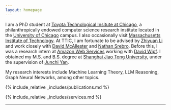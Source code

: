 ```yaml
---
layout: homepage
---
```


<!-- ## Biography -->

I am a PhD student at [Toyota Technological Insitute at Chicago](https://www.ttic.edu), a philanthropically endowed computer science research institute located in the [University of Chicago](https://www.uchicago.edu/en) campus. I also occasionally visit [Massachusetts Institute of Technology](https://www.mit.edu). At TTIC, I am fortunate to be advised by [Zhiyuan Li](http://zhiyuanli.ttic.edu) and work closely with [David McAllester](https://home.ttic.edu/~dmcallester/) and [Nathan Srebro](https://nati.ttic.edu). Before this, I was a research intern at [Amazon Web Services](https://www.amazonaws.cn/en/ailab/) working with [David Wipf](http://www.davidwipf.com/). I obtained my M.S. and B.S. degree at [Shanghai Jiao Tong University](https://en.sjtu.edu.cn), under the supervision of [Junchi Yan](https://thinklab.sjtu.edu.cn). 

My research interests include Machine Learning Theory, LLM Reasoning, Graph Neural Networks, among other topics.

<!-- My research interests include -->

<!-- <!-- * **Psychology of Language Models**: understanding how large language models develope reasoning capabilities and  -->

<!-- * **Generalization**: 

* **Applications**:  -->


{% include_relative _includes/publications.md %}

{% include_relative _includes/services.md %}

---

